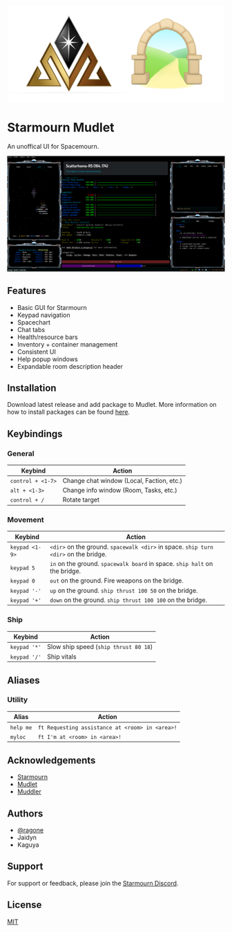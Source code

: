 <p align="center">
<img src="logo.png" />
</p>

# Starmourn Mudlet

An unoffical UI for Spacemourn.

<p align="center">
<img src="screenshot.png" />
</p>

## Features

- Basic GUI for Starmourn
- Keypad navigation
- Spacechart
- Chat tabs
- Health/resource bars
- Inventory + container management
- Consistent UI
- Help popup windows
- Expandable room description header

## Installation

Download latest release and add package to Mudlet. More information on how to install packages can be found [here](https://wiki.mudlet.org/w/Manual:Mudlet_Packages).

## Keybindings

### General

| **Keybind**       | **Action**                                |
| ----------------- | ----------------------------------------- |
| `control + <1-7>` | Change chat window (Local, Faction, etc.) |
| `alt + <1-3>`     | Change info window (Room, Tasks, etc.)    |
| `control + /`     | Rotate target                             |

### Movement

| **Keybind**    | **Action**                                                                          |
| -------------- | ----------------------------------------------------------------------------------- |
| `keypad <1-9>` | `<dir>` on the ground. `spacewalk <dir>` in space. `ship turn <dir>` on the bridge. |
| `keypad 5`     | `in` on the ground. `spacewalk board` in space. `ship halt` on the bridge.          |
| `keypad 0`     | `out` on the ground. Fire weapons on the bridge.                                    |
| `keypad '-'`   | `up` on the ground. `ship thrust 100 50` on the bridge.                             |
| `keypad '+'`   | `down` on the ground. `ship thrust 100 100` on the bridge.                          |

### Ship

| **Keybind**  | **Action**                            |
| ------------ | ------------------------------------- |
| `keypad '*'` | Slow ship speed (`ship thrust 80 18`) |
| `keypad '/'` | Ship vitals                           |

## Aliases

### Utility

| **Alias** | **Action**                                      |
| --------- | ----------------------------------------------- |
| `help me` | `ft Requesting assistance at <room> in <area>!` |
| `myloc`   | `ft I'm at <room> in <area>!`                   |

## Acknowledgements

- [Starmourn](https://www.starmourn.com/)
- [Mudlet](https://www.mudlet.org/)
- [Muddler](https://github.com/demonnic/muddler)

## Authors

- [@ragone](https://www.github.com/ragone)
- Jaidyn
- Kaguya

## Support

For support or feedback, please join the [Starmourn Discord](https://discord.gg/H8m7pFV).

## License

[MIT](https://choosealicense.com/licenses/mit/)
